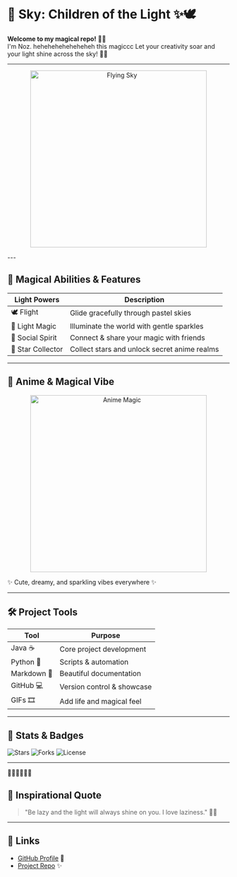 # 🌌 Sky: Children of the Light ✨🕊️
**Welcome to my magical repo!** 🌸💫  
I'm Noz. heheheheheheheheh this magiccc
Let your creativity soar and your light shine across the sky! 🌙🌈

---

<p align="center">
  <img src="https://i.pinimg.com/originals/77/e6/4b/77e64bb4d4fa86ebb9ce1dd3e95281e4.gif" alt="Flying Sky" width="400"/>
</p>
---

## 🌟 Magical Abilities & Features
| Light Powers      | Description                                  |
| ----------------- | -------------------------------------------- |
| 🕊️ Flight         | Glide gracefully through pastel skies       |
| 💫 Light Magic    | Illuminate the world with gentle sparkles  |
| 🌈 Social Spirit  | Connect & share your magic with friends    |
| 🌙 Star Collector | Collect stars and unlock secret anime realms|

---

## 🎨 Anime & Magical Vibe
<p align="center">
  <img src="https://i.pinimg.com/originals/e8/4e/db/e84edb279472c7ab49e97ec276d4ffda.gif" alt="Anime Magic" width="400"/>
</p>
 

✨ Cute, dreamy, and sparkling vibes everywhere ✨

---

## 🛠️ Project Tools
| Tool        | Purpose                          |
| ----------- | -------------------------------- |
| Java ☕      | Core project development        |
| Python 🐍   | Scripts & automation             |
| Markdown 📝 | Beautiful documentation          |
| GitHub 💻   | Version control & showcase       |
| GIFs 🎞️    | Add life and magical feel        |

---

## 🎨 Stats & Badges
![Stars](https://img.shields.io/badge/Stars-🌟-ffb6c1)
![Forks](https://img.shields.io/badge/Forks-🍃-87cefa)
![License](https://img.shields.io/badge/License-MIT-87ceeb)

---

🌿🌸✨🌙🌸🌿  

## 💌 Inspirational Quote
> "Be lazy and the light will always shine on you. I love laziness." 🌌✨

---

## 🔗 Links
- [GitHub Profile](https://github.com/noz-ara) 💖
- [Project Repo](https://github.com/noz-ara/your-repo) ✨
